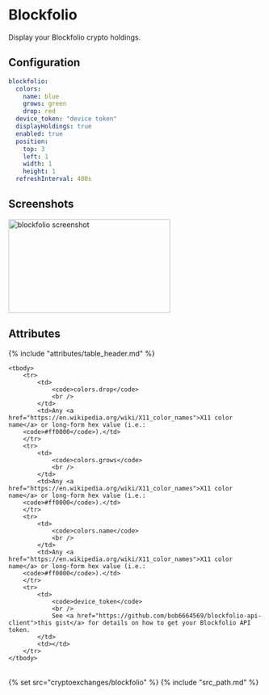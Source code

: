 # Blockfolio

Display your Blockfolio crypto holdings.

## Configuration

```yaml
blockfolio:
  colors:
    name: blue
    grows: green
    drop: red
  device_token: "device token"
  displayHoldings: true
  enabled: true
  position:
    top: 3
    left: 1
    width: 1
    height: 1
  refreshInterval: 400s
```

## Screenshots

<img class="screenshot" src="/assets/modules/blockfolio.png" width="320" height="185" alt="blockfolio screenshot" />

## Attributes

<table>
    {% include "attributes/table_header.md" %}

    <tbody>
        <tr>
            <td>
                <code>colors.drop</code>
                <br />
            </td>
            <td>Any <a href="https://en.wikipedia.org/wiki/X11_color_names">X11 color name</a> or long-form hex value (i.e.:
        <code>#ff0000</code>).</td>
        </tr>
        <tr>
            <td>
                <code>colors.grows</code>
                <br />
            </td>
            <td>Any <a href="https://en.wikipedia.org/wiki/X11_color_names">X11 color name</a> or long-form hex value (i.e.:
        <code>#ff0000</code>).</td>
        </tr>
        <tr>
            <td>
                <code>colors.name</code>
                <br />
            </td>
            <td>Any <a href="https://en.wikipedia.org/wiki/X11_color_names">X11 color name</a> or long-form hex value (i.e.:
        <code>#ff0000</code>).</td>
        </tr>
        <tr>
            <td>
                <code>device_token</code>
                <br />
                See <a href="https://github.com/bob6664569/blockfolio-api-client">this gist</a> for details on how to get your Blockfolio API token.
            </td>
            <td></td>
        </tr>
    </tbody>
</table>

{% set src="cryptoexchanges/blockfolio" %}
{% include "src_path.md" %}
